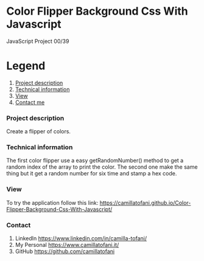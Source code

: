 # Color Flipper Background Css With Javascript
JavaScript Project 00/39

# Legend
1. [Project description](#description)
2. [Technical information](#technical)
3. [View](#view)
4. [Contact me](#contact)


### Project description
<a name="description"></a>

Create a flipper of colors.

### Technical information
<a name="technical"></a>

The first color flipper use a easy getRandomNumber() method to get a random index of the array to print the color.
The second one make the same thing but it get a random number for six time and stamp a hex code.

### View
<a name="view"></a>

To try the application follow this link: https://camillatofani.github.io/Color-Flipper-Background-Css-With-Javascript/


### Contact
<a name="contact"></a>

1. LinkedIn https://www.linkedin.com/in/camilla-tofani/
2. My Personal https://www.camillatofani.it/
3. GitHub https://github.com/camillatofani

